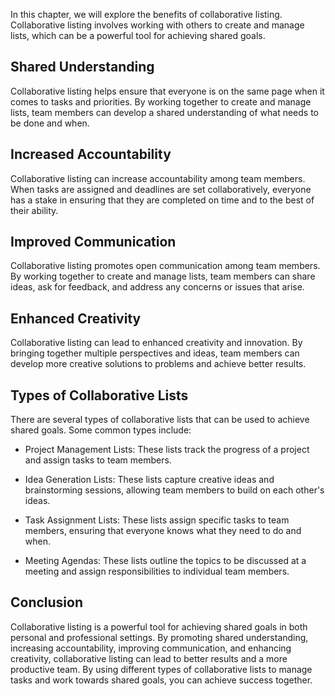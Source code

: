 
In this chapter, we will explore the benefits of collaborative listing. Collaborative listing involves working with others to create and manage lists, which can be a powerful tool for achieving shared goals.

Shared Understanding
--------------------

Collaborative listing helps ensure that everyone is on the same page when it comes to tasks and priorities. By working together to create and manage lists, team members can develop a shared understanding of what needs to be done and when.

Increased Accountability
------------------------

Collaborative listing can increase accountability among team members. When tasks are assigned and deadlines are set collaboratively, everyone has a stake in ensuring that they are completed on time and to the best of their ability.

Improved Communication
----------------------

Collaborative listing promotes open communication among team members. By working together to create and manage lists, team members can share ideas, ask for feedback, and address any concerns or issues that arise.

Enhanced Creativity
-------------------

Collaborative listing can lead to enhanced creativity and innovation. By bringing together multiple perspectives and ideas, team members can develop more creative solutions to problems and achieve better results.

Types of Collaborative Lists
----------------------------

There are several types of collaborative lists that can be used to achieve shared goals. Some common types include:

* Project Management Lists: These lists track the progress of a project and assign tasks to team members.

* Idea Generation Lists: These lists capture creative ideas and brainstorming sessions, allowing team members to build on each other's ideas.

* Task Assignment Lists: These lists assign specific tasks to team members, ensuring that everyone knows what they need to do and when.

* Meeting Agendas: These lists outline the topics to be discussed at a meeting and assign responsibilities to individual team members.

Conclusion
----------

Collaborative listing is a powerful tool for achieving shared goals in both personal and professional settings. By promoting shared understanding, increasing accountability, improving communication, and enhancing creativity, collaborative listing can lead to better results and a more productive team. By using different types of collaborative lists to manage tasks and work towards shared goals, you can achieve success together.
